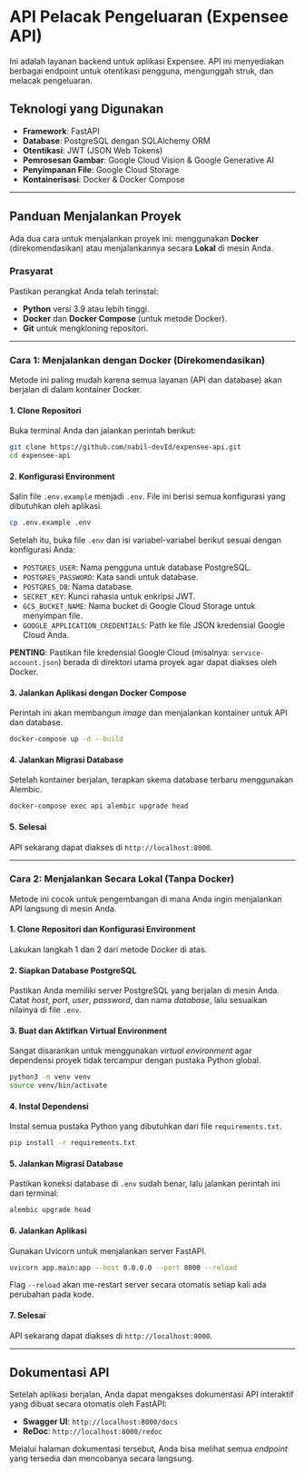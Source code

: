 # API Pelacak Pengeluaran (Expensee API)

Ini adalah layanan backend untuk aplikasi Expensee. API ini menyediakan berbagai endpoint untuk otentikasi pengguna, mengunggah struk, dan melacak pengeluaran.

## Teknologi yang Digunakan

- **Framework**: FastAPI
- **Database**: PostgreSQL dengan SQLAlchemy ORM
- **Otentikasi**: JWT (JSON Web Tokens)
- **Pemrosesan Gambar**: Google Cloud Vision & Google Generative AI
- **Penyimpanan File**: Google Cloud Storage
- **Kontainerisasi**: Docker & Docker Compose

---

## Panduan Menjalankan Proyek

Ada dua cara untuk menjalankan proyek ini: menggunakan **Docker** (direkomendasikan) atau menjalankannya secara **Lokal** di mesin Anda.

### Prasyarat

Pastikan perangkat Anda telah terinstal:

- **Python** versi 3.9 atau lebih tinggi.
- **Docker** dan **Docker Compose** (untuk metode Docker).
- **Git** untuk mengkloning repositori.

---

### Cara 1: Menjalankan dengan Docker (Direkomendasikan)

Metode ini paling mudah karena semua layanan (API dan database) akan berjalan di dalam kontainer Docker.

#### 1. Clone Repositori

Buka terminal Anda dan jalankan perintah berikut:

```bash
git clone https://github.com/nabil-devId/expensee-api.git
cd expensee-api
```

#### 2. Konfigurasi Environment

Salin file `.env.example` menjadi `.env`. File ini berisi semua konfigurasi yang dibutuhkan oleh aplikasi.

```bash
cp .env.example .env
```

Setelah itu, buka file `.env` dan isi variabel-variabel berikut sesuai dengan konfigurasi Anda:

- `POSTGRES_USER`: Nama pengguna untuk database PostgreSQL.
- `POSTGRES_PASSWORD`: Kata sandi untuk database.
- `POSTGRES_DB`: Nama database.
- `SECRET_KEY`: Kunci rahasia untuk enkripsi JWT.
- `GCS_BUCKET_NAME`: Nama bucket di Google Cloud Storage untuk menyimpan file.
- `GOOGLE_APPLICATION_CREDENTIALS`: Path ke file JSON kredensial Google Cloud Anda.

**PENTING**: Pastikan file kredensial Google Cloud (misalnya: `service-account.json`) berada di direktori utama proyek agar dapat diakses oleh Docker.

#### 3. Jalankan Aplikasi dengan Docker Compose

Perintah ini akan membangun *image* dan menjalankan kontainer untuk API dan database.

```bash
docker-compose up -d --build
```

#### 4. Jalankan Migrasi Database

Setelah kontainer berjalan, terapkan skema database terbaru menggunakan Alembic.

```bash
docker-compose exec api alembic upgrade head
```

#### 5. Selesai

API sekarang dapat diakses di `http://localhost:8000`.

---

### Cara 2: Menjalankan Secara Lokal (Tanpa Docker)

Metode ini cocok untuk pengembangan di mana Anda ingin menjalankan API langsung di mesin Anda.

#### 1. Clone Repositori dan Konfigurasi Environment

Lakukan langkah 1 dan 2 dari metode Docker di atas.

#### 2. Siapkan Database PostgreSQL

Pastikan Anda memiliki server PostgreSQL yang berjalan di mesin Anda. Catat *host*, *port*, *user*, *password*, dan nama *database*, lalu sesuaikan nilainya di file `.env`.

#### 3. Buat dan Aktifkan Virtual Environment

Sangat disarankan untuk menggunakan *virtual environment* agar dependensi proyek tidak tercampur dengan pustaka Python global.

```bash
python3 -m venv venv
source venv/bin/activate
```

#### 4. Instal Dependensi

Instal semua pustaka Python yang dibutuhkan dari file `requirements.txt`.

```bash
pip install -r requirements.txt
```

#### 5. Jalankan Migrasi Database

Pastikan koneksi database di `.env` sudah benar, lalu jalankan perintah ini dari terminal:

```bash
alembic upgrade head
```

#### 6. Jalankan Aplikasi

Gunakan Uvicorn untuk menjalankan server FastAPI.

```bash
uvicorn app.main:app --host 0.0.0.0 --port 8000 --reload
```

Flag `--reload` akan me-restart server secara otomatis setiap kali ada perubahan pada kode.

#### 7. Selesai

API sekarang dapat diakses di `http://localhost:8000`.

---

## Dokumentasi API

Setelah aplikasi berjalan, Anda dapat mengakses dokumentasi API interaktif yang dibuat secara otomatis oleh FastAPI:

- **Swagger UI**: `http://localhost:8000/docs`
- **ReDoc**: `http://localhost:8000/redoc`

Melalui halaman dokumentasi tersebut, Anda bisa melihat semua *endpoint* yang tersedia dan mencobanya secara langsung.